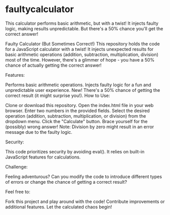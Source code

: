 # faultycalculator
This calculator performs basic arithmetic, but with a twist! It injects faulty logic, making results unpredictable. But there's a 50% chance you'll get the correct answer!

Faulty Calculator (But Sometimes Correct!)
This repository holds the code for a JavaScript calculator with a twist! It injects unexpected results for basic arithmetic operations (addition, subtraction, multiplication, division) most of the time. However, there's a glimmer of hope - you have a 50% chance of actually getting the correct answer!

Features:

Performs basic arithmetic operations.
Injects faulty logic for a fun and unpredictable user experience.
New! There's a 50% chance of getting the correct result (it might surprise you!).
How to Use:

Clone or download this repository.
Open the index.html file in your web browser.
Enter two numbers in the provided fields.
Select the desired operation (addition, subtraction, multiplication, or division) from the dropdown menu.
Click the "Calculate" button.
Brace yourself for the (possibly) wrong answer!
Note: Division by zero might result in an error message due to the faulty logic.

Security:

This code prioritizes security by avoiding eval(). It relies on built-in JavaScript features for calculations.

Challenge:

Feeling adventurous? Can you modify the code to introduce different types of errors or change the chance of getting a correct result?

Feel free to:

Fork this project and play around with the code!
Contribute improvements or additional features.
Let the calculated chaos begin!
